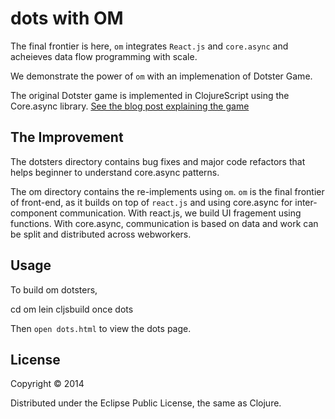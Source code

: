 # dots with OM

The final frontier is here, `om` integrates `React.js` and `core.async` and acheieves data flow programming with scale.

We demonstrate the power of `om` with an implemenation of Dotster Game. 

The original Dotster game is implemented in ClojureScript using the Core.async library. [See the blog post explaining the game](http://rigsomelight.com/2013/08/12/clojurescript-core-async-dots-game.html)


## The Improvement

The dotsters directory contains bug fixes and major code refactors that helps beginner to understand core.async patterns.

The om directory contains the re-implements using `om`. `om` is the final frontier of front-end, as it builds on top of `react.js` and using core.async for inter-component communication. With react.js, we build UI fragement using functions. With core.async, communication is based on data and work can be split and distributed across webworkers.


## Usage

To build om dotsters,

  cd om
  lein cljsbuild once dots

Then `open dots.html` to view the dots page.


## License

Copyright © 2014

Distributed under the Eclipse Public License, the same as Clojure.
